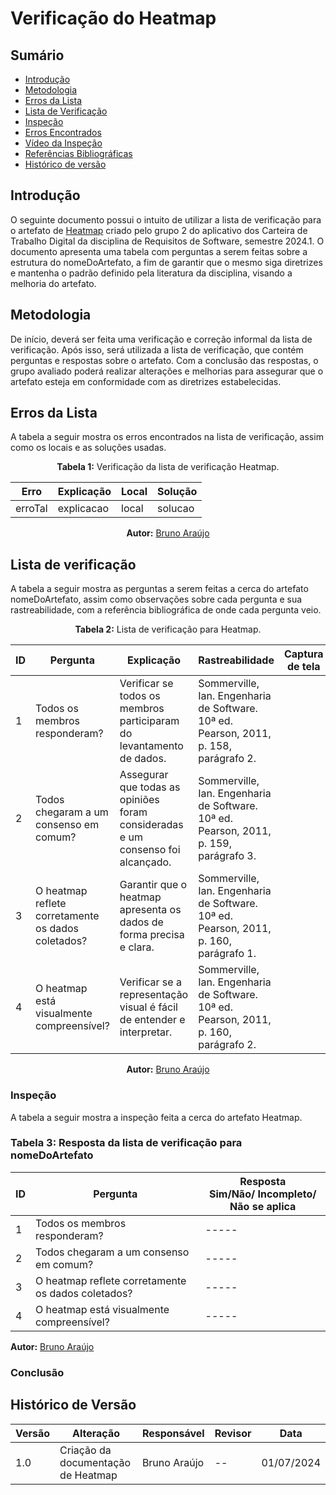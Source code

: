 # Verificação do Heatmap

## Sumário
* [Introdução](#Introdução)
* [Metodologia](#Metodologia)
* [Erros da Lista](#Erros-da-Lista)
* [Lista de Verificação](#Lista-de-Verificação)
* [Inspeção](#Inspeção)
* [Erros Encontrados](#Erros-Encontrados)
* [Vídeo da Inspeção](#Vídeo-da-Inspeção)
* [Referências Bibliográficas](#Referências-Bibliográficas)
* [Histórico de versão](#Histórico-de-versão)

## Introdução

O seguinte documento possui o intuito de utilizar a lista de verificação para o artefato de [Heatmap]() criado pelo grupo 2 do aplicativo dos Carteira de Trabalho Digital da disciplina de Requisitos de Software, semestre 2024.1. O documento apresenta uma tabela com perguntas a serem feitas sobre a estrutura do nomeDoArtefato, a fim de garantir que o mesmo siga diretrizes e mantenha o padrão definido pela literatura da disciplina, visando a melhoria do artefato.

## Metodologia

De início, deverá ser feita uma verificação e correção informal da lista de verificação. Após isso, será utilizada a lista de verificação, que contém perguntas e respostas sobre o artefato. Com a conclusão das respostas, o grupo avaliado poderá realizar alterações e melhorias para assegurar que o artefato esteja em conformidade com as diretrizes estabelecidas.

## Erros da Lista

A tabela a seguir mostra os erros encontrados na lista de verificação, assim como os locais e as soluções usadas.

<center>

<b>Tabela 1:</b> Verificação da lista de verificação Heatmap.

| Erro    | Explicação | Local | Solução |
| ------- | ---------- | ----- | ------- |
| erroTal | explicacao | local | solucao |

<b>Autor:</b> [Bruno Araújo](https://github.com/brunocva)

</center>

## Lista de verificação

A tabela a seguir mostra as perguntas a serem feitas a cerca do artefato nomeDoArtefato, assim como observações sobre cada pergunta e sua rastreabilidade, com a referência bibliográfica de onde cada pergunta veio.

<center>

<b>Tabela 2:</b> Lista de verificação para Heatmap.

| ID  | Pergunta | Explicação | Rastreabilidade | Captura de tela |
| --- | -------- | ---------- | --------------- | --------------- |
| 1   | Todos os membros responderam? | Verificar se todos os membros participaram do levantamento de dados. | Sommerville, Ian. Engenharia de Software. 10ª ed. Pearson, 2011, p. 158, parágrafo 2. | |
| 2   | Todos chegaram a um consenso em comum? | Assegurar que todas as opiniões foram consideradas e um consenso foi alcançado. | Sommerville, Ian. Engenharia de Software. 10ª ed. Pearson, 2011, p. 159, parágrafo 3. | |
| 3   | O heatmap reflete corretamente os dados coletados? | Garantir que o heatmap apresenta os dados de forma precisa e clara. | Sommerville, Ian. Engenharia de Software. 10ª ed. Pearson, 2011, p. 160, parágrafo 1. | |
| 4   | O heatmap está visualmente compreensível? | Verificar se a representação visual é fácil de entender e interpretar. | Sommerville, Ian. Engenharia de Software. 10ª ed. Pearson, 2011, p. 160, parágrafo 2. | |

**Autor:** [Bruno Araújo](https://github.com/brunocva)

</center>

### Inspeção

A tabela a seguir mostra a inspeção feita a cerca do artefato Heatmap.

### Tabela 3: Resposta da lista de verificação para nomeDoArtefato

| ID  | Pergunta | Resposta <br> Sim/Não/ Incompleto/ Não se aplica |
| --- | -------- | ------------------------------------------------ |
| 1   | Todos os membros responderam? | ----- |
| 2   | Todos chegaram a um consenso em comum? | ----- |
| 3   | O heatmap reflete corretamente os dados coletados? | ----- |
| 4   | O heatmap está visualmente compreensível? | ----- |

**Autor:** [Bruno Araújo](https://github.com/brunocva)

### Conclusão

## Histórico de Versão

| Versão | Alteração | Responsável | Revisor | Data |
| - | - | - | - | - |
| 1.0 | Criação da documentação de Heatmap| Bruno Araújo| --  |  01/07/2024 |
